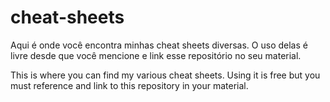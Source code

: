 # cheat-sheets
Aqui é onde você encontra minhas cheat sheets diversas.
O uso delas é livre desde que você mencione e link esse repositório no seu material.

This is where you can find my various cheat sheets.
Using it is free but you must reference and link to this repository in your material.
